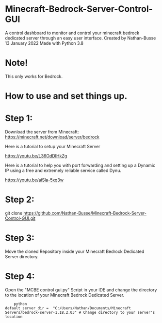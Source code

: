 # Minecraft-Bedrock-Server-Control-GUI
A control dashboard to monitor and control your minecraft bedrock dedicated server through an easy user interface.  Created by Nathan-Busse  13 January 2022  Made with Python 3.8

# Note!

This only works for Bedrock.

# How to use and set things up.

# Step 1:

Download the server from Minecraft: https://minecraft.net/download/server/bedrock

Here is a tutorial to setup your Minecraft Server

https://youtu.be/L36OdDIHkZg

Here is a tutorial to help you with port forwarding and setting up a Dynamic IP using a free and extremely reliable service called Dynu.

https://youtu.be/aiSla-5xq3w

# Step 2:
 
 git clone https://github.com/Nathan-Busse/Minecraft-Bedrock-Server-Control-GUI.git
 
 # Step 3:
 
 Move the cloned Repository inside your Minecraft Bedrock Dedicated Server directory.
 
 # Step 4:

Open the "MCBE control gui.py" Script in your IDE and change the directory to the location of your Minecraft Bedrock Dedicated Server.

```
    python
default_server_dir =  "C:/Users/Nathan/Documents/Minecraft Servers/bedrock-server-1.18.2.03" # Change directory to your server's location
```

